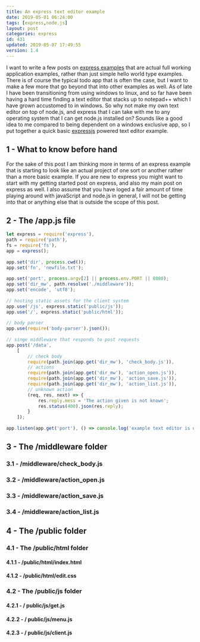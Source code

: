 ```yaml
---
title: An express text editor example
date: 2019-05-01 06:24:00
tags: [express,node.js]
layout: post
categories: express
id: 431
updated: 2019-05-07 17:49:55
version: 1.4
---
```


I want to write a few posts on [express examples](/2019/04/30/express-example/) that are actual full working application examples, rather than just simple hello world type examples. There is of course the typical todo app that is often the case, but I want to make a few more that go beyond that into other examples as well. As of late I have been transitioning from using windows to linux, and so far have been having a hard time finding a text editor that stacks up to notepad++ which I have grown accustomed to in windows. So why not make my own text editor on top of node.js, and express that I can take with me to any operating system that I can get node.js installed on? Sounds like a good idea to me compared to being dependent on a windows exclusive app, so I put together a quick basic [expressjs](https://expressjs.com/) powered text editor example.

<!-- more -->

## 1 - What to know before hand

For the sake of this post I am thinking more in terms of an express example that is starting to look like an actual project of one sort or another rather than a more basic example. If you are new to express you might want to start with my getting started post on express, and also my main post on express as well. I also assume that you have loged a fair amount of time playing around with javaScript and node.js in general, I will not be getting into that or anything else that is outside the scope of this post.


## 2 - The /app.js file

```js
let express = require('express'),
path = require('path'),
fs = require('fs'),
app = express();
 
app.set('dir', process.cwd());
app.set('fn', 'newfile.txt');
 
app.set('port', process.argv[2] || process.env.PORT || 8080);
app.set('dir_mw', path.resolve('./middleware'));
app.set('encode', 'utf8');
 
// hosting static assets for the client system
app.use('/js', express.static('public/js'));
app.use('/', express.static('public/html'));
 
// body parser
app.use(require('body-parser').json());
 
// singe middleware that responds to post requests
app.post('/data',
    [
        // check body
        require(path.join(app.get('dir_mw'), 'check_body.js')),
        // actions
        require(path.join(app.get('dir_mw'), 'action_open.js')),
        require(path.join(app.get('dir_mw'), 'action_save.js')),
        require(path.join(app.get('dir_mw'), 'action_list.js')),
        // unknown action
        (req, res, next) => {
            res.reply.mess = 'The action given is not known';
            res.status(400).json(res.reply);
        }
    ]);
 
app.listen(app.get('port'), () => console.log('example text editor is up on port: ' + app.get('port')));
```

## 3 - The /middleware folder

### 3.1 - /middleware/check_body.js
### 3.2 - /middleware/action_open.js
### 3.3 - /middleware/action_save.js
### 3.4 - /middleware/action_list.js

## 4 - The /public folder
### 4.1 - The /public/html folder
#### 4.1.1 - /public/html/index.html
#### 4.1.2 - /public/html/edit.css

### 4.2 - The /public/js folder
#### 4.2.1 - / public/js/get.js
#### 4.2.2 - / public/js/menu.js
#### 4.2.3 - / public/js/client.js